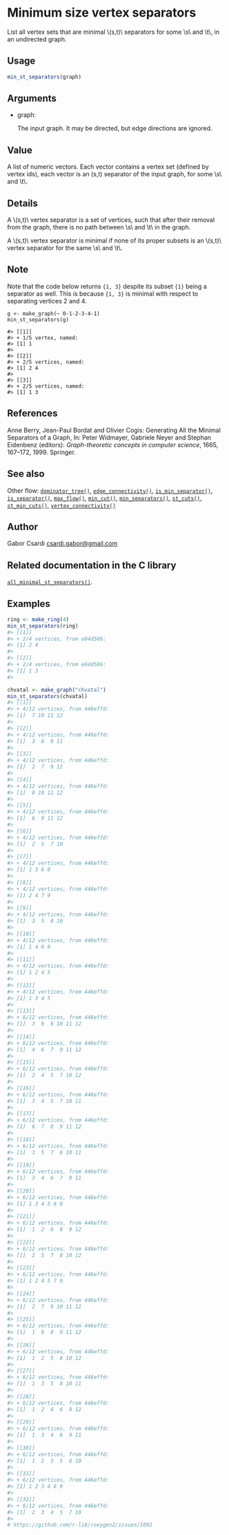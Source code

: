 # Minimum size vertex separators

List all vertex sets that are minimal \\(s,t)\\ separators for some
\\s\\ and \\t\\, in an undirected graph.

## Usage

``` r
min_st_separators(graph)
```

## Arguments

- graph:

  The input graph. It may be directed, but edge directions are ignored.

## Value

A list of numeric vectors. Each vector contains a vertex set (defined by
vertex ids), each vector is an (s,t) separator of the input graph, for
some \\s\\ and \\t\\.

## Details

A \\(s,t)\\ vertex separator is a set of vertices, such that after their
removal from the graph, there is no path between \\s\\ and \\t\\ in the
graph.

A \\(s,t)\\ vertex separator is minimal if none of its proper subsets is
an \\(s,t)\\ vertex separator for the same \\s\\ and \\t\\.

## Note

Note that the code below returns `{1, 3}` despite its subset `{1}` being
a separator as well. This is because `{1, 3}` is minimal with respect to
separating vertices 2 and 4.

    g <- make_graph(~ 0-1-2-3-4-1)
    min_st_separators(g)

    #> [[1]]
    #> + 1/5 vertex, named:
    #> [1] 1
    #>
    #> [[2]]
    #> + 2/5 vertices, named:
    #> [1] 2 4
    #>
    #> [[3]]
    #> + 2/5 vertices, named:
    #> [1] 1 3

## References

Anne Berry, Jean-Paul Bordat and Olivier Cogis: Generating All the
Minimal Separators of a Graph, In: Peter Widmayer, Gabriele Neyer and
Stephan Eidenbenz (editors): *Graph-theoretic concepts in computer
science*, 1665, 167–172, 1999. Springer.

## See also

Other flow:
[`dominator_tree()`](https://r.igraph.org/reference/dominator_tree.md),
[`edge_connectivity()`](https://r.igraph.org/reference/edge_connectivity.md),
[`is_min_separator()`](https://r.igraph.org/reference/is_min_separator.md),
[`is_separator()`](https://r.igraph.org/reference/is_separator.md),
[`max_flow()`](https://r.igraph.org/reference/max_flow.md),
[`min_cut()`](https://r.igraph.org/reference/min_cut.md),
[`min_separators()`](https://r.igraph.org/reference/min_separators.md),
[`st_cuts()`](https://r.igraph.org/reference/st_cuts.md),
[`st_min_cuts()`](https://r.igraph.org/reference/st_min_cuts.md),
[`vertex_connectivity()`](https://r.igraph.org/reference/vertex_connectivity.md)

## Author

Gabor Csardi <csardi.gabor@gmail.com>

## Related documentation in the C library

[`all_minimal_st_separators()`](https://igraph.org/c/html/0.10.17/igraph-Separators.html#igraph_all_minimal_st_separators).

## Examples

``` r
ring <- make_ring(4)
min_st_separators(ring)
#> [[1]]
#> + 2/4 vertices, from e84d586:
#> [1] 2 4
#> 
#> [[2]]
#> + 2/4 vertices, from e84d586:
#> [1] 1 3
#> 

chvatal <- make_graph("chvatal")
min_st_separators(chvatal)
#> [[1]]
#> + 4/12 vertices, from 446effd:
#> [1]  7 10 11 12
#> 
#> [[2]]
#> + 4/12 vertices, from 446effd:
#> [1]  3  6  8 11
#> 
#> [[3]]
#> + 4/12 vertices, from 446effd:
#> [1]  2  7  9 12
#> 
#> [[4]]
#> + 4/12 vertices, from 446effd:
#> [1]  8 10 11 12
#> 
#> [[5]]
#> + 4/12 vertices, from 446effd:
#> [1]  6  9 11 12
#> 
#> [[6]]
#> + 4/12 vertices, from 446effd:
#> [1]  2  5  7 10
#> 
#> [[7]]
#> + 4/12 vertices, from 446effd:
#> [1] 1 3 6 8
#> 
#> [[8]]
#> + 4/12 vertices, from 446effd:
#> [1] 2 4 7 9
#> 
#> [[9]]
#> + 4/12 vertices, from 446effd:
#> [1]  3  5  8 10
#> 
#> [[10]]
#> + 4/12 vertices, from 446effd:
#> [1] 1 4 6 9
#> 
#> [[11]]
#> + 4/12 vertices, from 446effd:
#> [1] 1 2 4 5
#> 
#> [[12]]
#> + 4/12 vertices, from 446effd:
#> [1] 1 3 4 5
#> 
#> [[13]]
#> + 6/12 vertices, from 446effd:
#> [1]  3  6  8 10 11 12
#> 
#> [[14]]
#> + 6/12 vertices, from 446effd:
#> [1]  4  6  7  9 11 12
#> 
#> [[15]]
#> + 6/12 vertices, from 446effd:
#> [1]  2  4  5  7 10 12
#> 
#> [[16]]
#> + 6/12 vertices, from 446effd:
#> [1]  3  4  5  7 10 11
#> 
#> [[17]]
#> + 6/12 vertices, from 446effd:
#> [1]  6  7  8  9 11 12
#> 
#> [[18]]
#> + 6/12 vertices, from 446effd:
#> [1]  3  5  7  8 10 11
#> 
#> [[19]]
#> + 6/12 vertices, from 446effd:
#> [1]  3  4  6  7  9 11
#> 
#> [[20]]
#> + 6/12 vertices, from 446effd:
#> [1] 1 3 4 5 6 8
#> 
#> [[21]]
#> + 6/12 vertices, from 446effd:
#> [1]  1  2  6  8  9 12
#> 
#> [[22]]
#> + 6/12 vertices, from 446effd:
#> [1]  2  5  7  8 10 12
#> 
#> [[23]]
#> + 6/12 vertices, from 446effd:
#> [1] 1 2 4 5 7 9
#> 
#> [[24]]
#> + 6/12 vertices, from 446effd:
#> [1]  2  7  9 10 11 12
#> 
#> [[25]]
#> + 6/12 vertices, from 446effd:
#> [1]  1  6  8  9 11 12
#> 
#> [[26]]
#> + 6/12 vertices, from 446effd:
#> [1]  1  2  5  8 10 12
#> 
#> [[27]]
#> + 6/12 vertices, from 446effd:
#> [1]  1  3  5  8 10 11
#> 
#> [[28]]
#> + 6/12 vertices, from 446effd:
#> [1]  1  2  4  6  9 12
#> 
#> [[29]]
#> + 6/12 vertices, from 446effd:
#> [1]  1  3  4  6  9 11
#> 
#> [[30]]
#> + 6/12 vertices, from 446effd:
#> [1]  1  2  3  5  8 10
#> 
#> [[31]]
#> + 6/12 vertices, from 446effd:
#> [1] 1 2 3 4 6 9
#> 
#> [[32]]
#> + 6/12 vertices, from 446effd:
#> [1]  2  3  4  5  7 10
#> 
# https://github.com/r-lib/roxygen2/issues/1092
```

